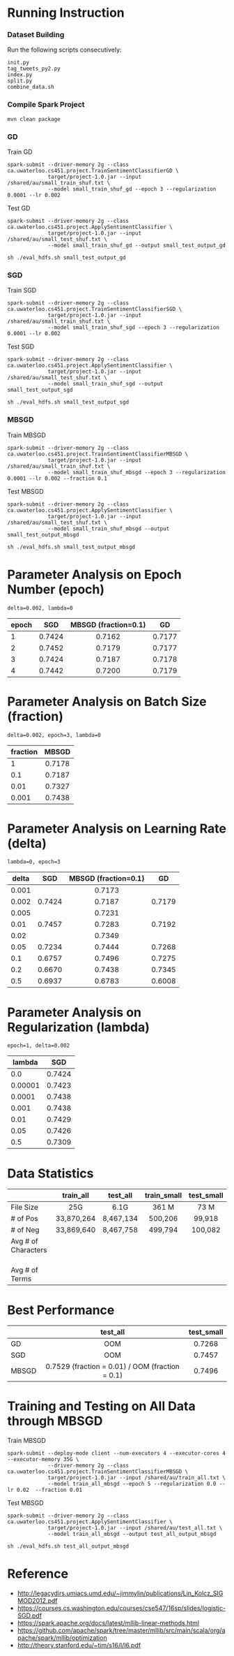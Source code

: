 # Running Instruction

### Dataset Building
Run the following scripts consecutively:
```
init.py
tag_tweets_py2.py
index.py
split.py
combine_data.sh
```

### Compile Spark Project
```
mvn clean package
```

### GD

Train GD
```
spark-submit --driver-memory 2g --class ca.uwaterloo.cs451.project.TrainSentimentClassifierGD \
             target/project-1.0.jar --input /shared/au/small_train_shuf.txt \
             --model small_train_shuf_gd --epoch 3 --regularization 0.0001 --lr 0.002
```
Test GD
```
spark-submit --driver-memory 2g --class ca.uwaterloo.cs451.project.ApplySentimentClassifier \
             target/project-1.0.jar --input /shared/au/small_test_shuf.txt \
             --model small_train_shuf_gd --output small_test_output_gd 

sh ./eval_hdfs.sh small_test_output_gd
 ```
 
### SGD 

Train SGD
```
spark-submit --driver-memory 2g --class ca.uwaterloo.cs451.project.TrainSentimentClassifierSGD \
             target/project-1.0.jar --input /shared/au/small_train_shuf.txt \
             --model small_train_shuf_sgd --epoch 3 --regularization 0.0001 --lr 0.002
```

Test SGD
```
spark-submit --driver-memory 2g --class ca.uwaterloo.cs451.project.ApplySentimentClassifier \
             target/project-1.0.jar --input /shared/au/small_test_shuf.txt \
             --model small_train_shuf_sgd --output small_test_output_sgd 

sh ./eval_hdfs.sh small_test_output_sgd
```
 
 ### MBSGD
 
 Train MBSGD
```
spark-submit --driver-memory 2g --class ca.uwaterloo.cs451.project.TrainSentimentClassifierMBSGD \
             target/project-1.0.jar --input /shared/au/small_train_shuf.txt \
             --model small_train_shuf_mbsgd --epoch 3 --regularization 0.0001 --lr 0.002 --fraction 0.1
```
Test MBSGD
```
spark-submit --driver-memory 2g --class ca.uwaterloo.cs451.project.ApplySentimentClassifier \
             target/project-1.0.jar --input /shared/au/small_test_shuf.txt \
             --model small_train_shuf_mbsgd --output small_test_output_mbsgd 

sh ./eval_hdfs.sh small_test_output_mbsgd
 ```

# Parameter Analysis on Epoch Number (epoch) 
`delta=0.002, lambda=0`

|     epoch    | SGD        | MBSGD (fraction=0.1)        | GD      |
| ------------- |:-------------:|:-------------:|:-------------:|
|   1    | 0.7424 |  0.7162 | 0.7177 | 
|   2    | 0.7452 | 0.7179 | 0.7177 | 
|   3    |  0.7424 | 0.7187 | 0.7178 | 
|   4    |0.7442  | 0.7200 | 0.7179 | 


# Parameter Analysis on Batch Size (fraction) 
`delta=0.002, epoch=3, lambda=0`

|     fraction   | MBSGD         |
| ------------- |:-------------:|
|   1    | 0.7178 | 
|   0.1    | 0.7187 | 
|   0.01    | 0.7327 | 
|   0.001    | 0.7438 | 


# Parameter Analysis on Learning Rate (delta) 
`lambda=0, epoch=3`

|     delta    | SGD        | MBSGD (fraction=0.1)        | GD      |
| ------------- |:-------------:|:-------------:|:-------------:|
|   0.001    | | 0.7173 |
|   0.002    | 0.7424 | 0.7187 | 0.7179 | 
|   0.005    | | 0.7231 |  |
|   0.01    | 0.7457 | 0.7283 |0.7192 | 
|   0.02    | | 0.7349 |
|   0.05    |0.7234  |  0.7444 | 0.7268 |
|   0.1    | 0.6757 |  0.7496 |0.7275
|   0.2    | 0.6670 |  0.7438 |0.7345
|   0.5    |  0.6937 | 0.6783  |0.6008


# Parameter Analysis on Regularization (lambda)
`epoch=1, delta=0.002`

|     lambda    | SGD     |
| ------------- |:-------------:|
|   0.0    | 0.7424 |
|   0.00001    | 0.7423 | 
|   0.0001    | 0.7438 | 
|   0.001    | 0.7438 |
|   0.01    | 0.7429 |
|   0.05    | 0.7426 |
|   0.5    | 0.7309 |



# Data Statistics

|         | train_all           | test_all  | train_small           | test_small  |
| ------------- |:-------------:|:-----:|:-----:|:-----:|
| File Size      | 25G | 6.1G | 361 M| 73 M|
| \# of Pos       | 33,870,264 | 8,467,134 | 500,206 | 99,918 |
| \# of Neg      | 33,869,640   |   8,467,758 | 499,794 | 100,082 |
| Avg \# of Characters     |  |  | | |
| Avg \# of Terms     |  |  | | |


# Best Performance

|      | test_all      | test_small  |
| ------------- |:-------------:|:-----:|
| GD | OOM |  0.7268 |
| SGD | OOM | 0.7457 |
| MBSGD | 0.7529 (fraction = 0.01) / OOM (fraction = 0.1)  |  0.7496 |


# Training and Testing on All Data through MBSGD

Train MBSGD
```             
spark-submit --deploy-mode client --num-executors 4 --executor-cores 4 --executor-memory 35G \
             --driver-memory 2g --class ca.uwaterloo.cs451.project.TrainSentimentClassifierMBSGD \
             target/project-1.0.jar --input /shared/au/train_all.txt \
             --model train_all_mbsgd --epoch 5 --regularization 0.0 --lr 0.02  --fraction 0.01      
```
Test MBSGD
```
spark-submit --driver-memory 2g --class ca.uwaterloo.cs451.project.ApplySentimentClassifier \
             target/project-1.0.jar --input /shared/au/test_all.txt \
             --model train_all_mbsgd --output test_all_output_mbsgd 

sh ./eval_hdfs.sh test_all_output_mbsgd
 ```

# Reference

* http://legacydirs.umiacs.umd.edu/~jimmylin/publications/Lin_Kolcz_SIGMOD2012.pdf
* https://courses.cs.washington.edu/courses/cse547/16sp/slides/logistic-SGD.pdf
* https://spark.apache.org/docs/latest/mllib-linear-methods.html
* https://github.com/apache/spark/tree/master/mllib/src/main/scala/org/apache/spark/mllib/optimization
* http://theory.stanford.edu/~tim/s16/l/l6.pdf


